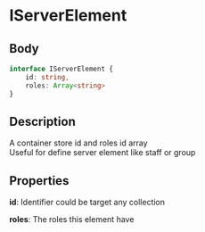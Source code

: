 # IServerElement

## Body

```typescript
interface IServerElement {
    id: string,
    roles: Array<string>
}
```

## Description

A container store id and roles id array\
Useful for define server element like staff or group

## Properties

**id**: Identifier could be target any collection

**roles**: The roles this element have
